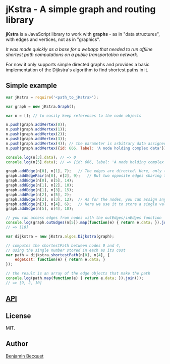 jKstra - A simple graph and routing library
===========================================

**jKstra** is a JavaScript library to work with **graphs** - as in "data structures", with edges and vertices, not as in "graphics".

*It was made quickly as a base for a webapp that needed to run offline shortest path computations on a public transportation network.*

For now it only supports simple directed graphs and provides a basic implementation of the Dijkstra's algorithm to find shortest paths in it.

Simple example
-------

```javascript
var jKstra = require('<path_to_jKstra>');

var graph = new jKstra.Graph();

var n = []; // to easily keep references to the node objects

n.push(graph.addVertex(0));
n.push(graph.addVertex(1));
n.push(graph.addVertex(2));
n.push(graph.addVertex(3));
n.push(graph.addVertex(4)); // the parameter is arbitrary data assigned to the node
n.push(graph.addVertex({id: 666, label: 'A node holding complex data'}));

console.log(n[3].data); // => 0
console.log(n[5].data); // => {id: 666, label: 'A node holding complex data'}

graph.addEdge(n[0], n[1], 7);   // The edges are directed. Here, only the edge from 0 to 1 is created.
graph.addEdgePair(n[0], n[2], 9);   // But two opposite edges sharing the same data can be easily created
graph.addEdge(n[0], n[5], 14);
graph.addEdge(n[1], n[2], 10);
graph.addEdge(n[1], n[3], 15);
graph.addEdge(n[2], n[5], 2);
graph.addEdge(n[2], n[3], 12);  // As for the nodes, you can assign any data to the edge.
graph.addEdge(n[3], n[4], 6);   // Here we use it to store a single value which will be used as a cost.
graph.addEdge(n[5], n[4], 10);

// you can access edges from nodes with the outEdges/inEdges function
console.log(graph.outEdges(n[5]).map(function(e) { return e.data; }).join());
// => [10]

var dijkstra = new jKstra.algos.Dijkstra(graph);

// computes the shortestPath between nodes 0 and 4,
// using the single number stored in each as its cost
var path = dijkstra.shortestPath(n[0], n[4], {
    edgeCost: function(e) { return e.data; }
});

// the result is an array of the edge objects that make the path
console.log(path.map(function(e) { return e.data; }).join());
// => [9, 2, 10]
```

[API](doc/API.md)
------

License
-------
MIT.

Author
------
[Benjamin Becquet](http://bbecquet.net/)
